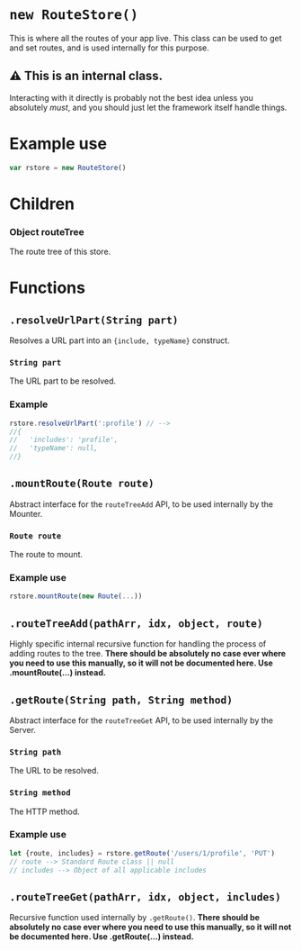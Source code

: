 # `new RouteStore()`
This is where all the routes of your app live. This class can be used to get and set routes, and is used internally for this purpose.

## ⚠ This is an internal class.
Interacting with it directly is probably not the best idea unless you absolutely *must*, and you should just let the framework itself handle things.

# Example use
```js
var rstore = new RouteStore()
```

# Children

### Object routeTree
The route tree of this store.

# Functions

## `.resolveUrlPart(String part)`
Resolves a URL part into an `{include, typeName}` construct. 

### `String part`
The URL part to be resolved.

### Example
```js
rstore.resolveUrlPart(':profile') // --> 
//{
//   'includes': 'profile',
//   'typeName': null, 
//}
```

## `.mountRoute(Route route)`
Abstract interface for the `routeTreeAdd` API, to be used internally by the Mounter.

### `Route route`
The route to mount.

### Example use
```js
rstore.mountRoute(new Route(...))
```

## `.routeTreeAdd(pathArr, idx, object, route)`
Highly specific internal recursive function for handling the process of adding routes to the tree. **There should be absolutely no case ever where you need to use this manually, so it will not be documented here. Use .mountRoute(...) instead.**

## `.getRoute(String path, String method)`
Abstract interface for the `routeTreeGet` API, to be used internally by the Server.

### `String path`
The URL to be resolved.

### `String method`
The HTTP method.

### Example use
```js
let {route, includes} = rstore.getRoute('/users/1/profile', 'PUT')
// route --> Standard Route class || null
// includes --> Object of all applicable includes
```

## `.routeTreeGet(pathArr, idx, object, includes)`
Recursive function used internally by `.getRoute()`. **There should be absolutely no case ever where you need to use this manually, so it will not be documented here. Use .getRoute(...) instead.**